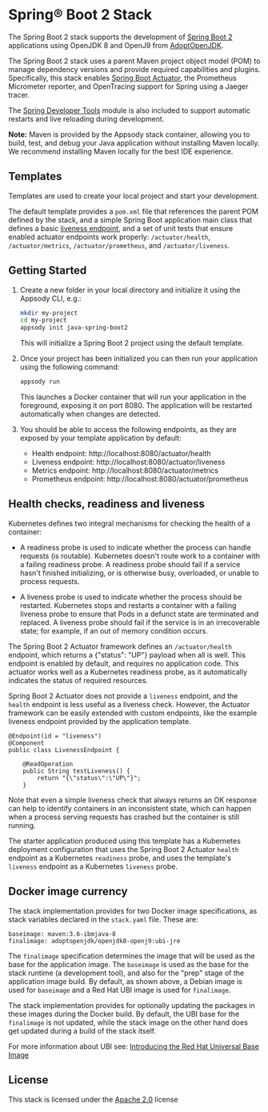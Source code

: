 # Spring® Boot 2 Stack 

The Spring Boot 2 stack supports the development of [Spring Boot 2](https://spring.io/projects/spring-boot) applications using OpenJDK 8 and OpenJ9 from [AdoptOpenJDK](https://adoptopenjdk.net/).

The Spring Boot 2 stack uses a parent Maven project object model (POM) to manage dependency versions and provide required capabilities and plugins. Specifically, this stack enables [Spring Boot Actuator](https://github.com/spring-projects/spring-boot/tree/master/spring-boot-project/spring-boot-actuator), the Prometheus Micrometer reporter, and OpenTracing support for Spring using a Jaeger tracer.

The [Spring Developer Tools](https://docs.spring.io/spring-boot/docs/current/reference/html/using-boot-devtools.html#using-boot-devtools) module is also included to support automatic restarts and live reloading during development.

**Note:** Maven is provided by the Appsody stack container, allowing you to build, test, and debug your Java application without installing Maven locally. We recommend installing Maven locally for the best IDE experience.

## Templates

Templates are used to create your local project and start your development.

The default template provides a `pom.xml` file that references the parent POM defined by the stack, and a simple Spring Boot application main class that defines a basic [liveness endpoint](#health-checks-readiness-and-liveness), and a set of unit tests that ensure enabled actuator endpoints work properly: `/actuator/health`, `/actuator/metrics`, `/actuator/prometheus`, and `/actuator/liveness`.

## Getting Started

1. Create a new folder in your local directory and initialize it using the Appsody CLI, e.g.:

    ```bash
    mkdir my-project
    cd my-project
    appsody init java-spring-boot2
    ```

    This will initialize a Spring Boot 2 project using the default template.

1. Once your project has been initialized you can then run your application using the following command:

    ```bash
    appsody run
    ```

    This launches a Docker container that will run your application in the foreground, exposing it on port 8080. The application will be restarted automatically when changes are detected.

1. You should be able to access the following endpoints, as they are exposed by your template application by default:

    - Health endpoint: http://localhost:8080/actuator/health
    - Liveness endpoint: http://localhost:8080/actuator/liveness
    - Metrics endpoint: http://localhost:8080/actuator/metrics
    - Prometheus endpoint: http://localhost:8080/actuator/prometheus

## Health checks, readiness and liveness

Kubernetes defines two integral mechanisms for checking the health of a container:

* A readiness probe is used to indicate whether the process can handle requests (is routable). Kubernetes doesn't route work to a container with a failing readiness probe. A readiness probe should fail if a service hasn't finished initializing, or is otherwise busy, overloaded, or unable to process requests.

* A liveness probe is used to indicate whether the process should be restarted. Kubernetes stops and restarts a container with a failing liveness probe to ensure that Pods in a defunct state are terminated and replaced. A liveness probe should fail if the service is in an irrecoverable state; for example, if an out of memory condition occurs. 

The Spring Boot 2 Actuator framework defines an `/actuator/health` endpoint, which returns a {"status": "UP"} payload when all is well. This endpoint is enabled by default, and requires no application code. This actuator works well as a Kubernetes readiness probe, as it automatically indicates the status of required resources.

Spring Boot 2 Actuator does not provide a `liveness` endpoint, and the `health` endpoint is less useful as a liveness check. However, the Actuator framework can be easily extended with custom endpoints, like the example liveness endpoint provided by the application template. 

    @Endpoint(id = "liveness")
    @Component
    public class LivenessEndpoint {
    
        @ReadOperation
        public String testLiveness() {
            return "{\"status\":\"UP\"}";
        }

Note that even a simple liveness check that always returns an OK response can help to identify containers in an inconsistent state, which can happen when a process serving requests has crashed but the container is still running.

The starter application produced using this template has a Kubernetes deployment configuration that uses the Spring Boot 2 Actuator `health` endpoint as a Kubernetes `readiness` probe, and uses the template's `liveness` endpoint as a  Kubernetes `liveness` probe.

## Docker image currency

The stack implementation provides for two Docker image specifications, as stack variables declared in the `stack.yaml` file. These are:  

    baseimage: maven:3.6-ibmjava-8
    finalimage: adoptopenjdk/openjdk8-openj9:ubi-jre

The `finalimage` specification determines the image that will be used as the base for the application image. The `baseimage` is used as the base for the stack runtime (a development tool), and also for the "prep" stage of the application image build. By default, as shown above, a Debian image is used for `baseimage` and a Red Hat UBI image is used for `finalimage`. 

The stack implementation provides for optionally updating the packages in these images during the Docker build. By default, the UBI base for the `finalimage` is not updated, while the stack image on the other hand does get updated during a build of the stack itself. 

For more information about UBI see:
[Introducing the Red Hat Universal Base Image](https://www.redhat.com/en/blog/introducing-red-hat-universal-base-image)
 

## License

This stack is licensed under the [Apache 2.0](./image/LICENSE) license
